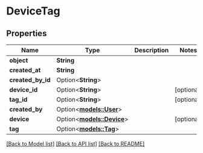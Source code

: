 # DeviceTag

## Properties

Name | Type | Description | Notes
------------ | ------------- | ------------- | -------------
**object** | **String** |  | 
**created_at** | **String** |  | 
**created_by_id** | Option<**String**> |  | 
**device_id** | Option<**String**> |  | [optional]
**tag_id** | Option<**String**> |  | [optional]
**created_by** | Option<[**models::User**](User.md)> |  | 
**device** | Option<[**models::Device**](Device.md)> |  | [optional]
**tag** | Option<[**models::Tag**](Tag.md)> |  | 

[[Back to Model list]](../README.md#documentation-for-models) [[Back to API list]](../README.md#documentation-for-api-endpoints) [[Back to README]](../README.md)


